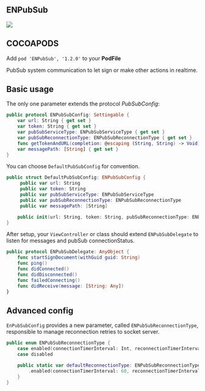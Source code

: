 ## ENPubSub

![](https://badgen.net/badge/stable/1.2.0/blue)

## COCOAPODS

Add `pod 'ENPubSub', '1.2.0'` to your **PodFile**

PubSub system communication to let sign or make other actions in realtime.

## Basic usage

The only one parameter extends the protocol _PubSubConfig_:

```swift
public protocol ENPubSubConfig: Settingable {
	var url: String { get set }
	var token: String { get set }
	var pubSubServiceType: ENPubSubServiceType { get set }
	var pubSubReconnectionType: ENPubSubReconnectionType { get set }
	func getTokenAndURL(completion: @escaping (String, String) -> Void) throws
	var messagePath: [String] { get set }
}
```

You can choose `DefaultPubSubConfig` for convention.

```swift
public struct DefaultPubSubConfig: ENPubSubConfig {
	 public var url: String
	 public var token: String
	 public var pubSubServiceType: ENPubSubServiceType
	 public var pubSubReconnectionType: ENPubSubReconnectionType
	 public var messagePath: [String]

	public init(url: String, token: String, pubSubReconnectionType: ENPubSubReconnectionType = .defaultReconnectionType, pubSubServiceType: ENPubSubServiceType, messagePath: [String])
}
```

After setup, your `ViewController` or class should extend `ENPubSubDelegate` to listen for messages and pubSub connectionStatus.

```swift
public protocol ENPubSubDelegate: AnyObject {
	func startSignDocument(withGuid guid: String)
	func ping()
	func didConnected()
	func didDisconnected()
	func failedConnecting()
	func didReceive(message: [String: Any])
}
```

## Advanced config

`EnPubSubConfig` provides a new parameter, called `ENPubSubReconnectionType`, responsible to manage reconnection retries to socket server.

```swift
public enum ENPubSubReconnectionType {
    case enabled(connectionTimerInterval: Int, reconnectionTimerInterval: Int)
    case disabled

    public static var defaultReconnectionType: ENPubSubReconnectionType {
        .enabled(connectionTimerInterval: 60, reconnectionTimerInterval: 15)
    }
}
```
